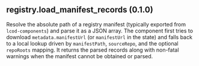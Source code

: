 ## registry.load_manifest_records (0.1.0)

Resolve the absolute path of a registry manifest (typically exported from `lcod-components`) and parse it as a JSON array. The component first tries to download `metadata.manifestUrl` (or `manifestUrl` in the state) and falls back to a local lookup driven by `manifestPath`, `sourceRepo`, and the optional `repoRoots` mapping. It returns the parsed records along with non-fatal warnings when the manifest cannot be obtained or parsed.
